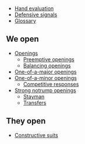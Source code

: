 * [Hand evaluation](evaluation/README.md)
* [Defensive signals](signal/README.md)
* [Glossary](GLOSSARY.md)

We open
-------
* [Openings](we-open/README.md)
	- [Preemptive openings](we-open/opening/preemptive/README.md)
	- [Balancing openings](we-open/opening/balancing/README.md)
* [One-of-a-major openings](we-open/major/README.md)
* [One-of-a-minor openings](we-open/minor/README.md)
	- [Competitive responses](we-open/minor/competitive-responses/README.md)
* [Strong notrump openings](we-open/notrump/README.md)
	- [Stayman](we-open/notrump/stayman/README.md)
	- [Transfers](we-open/notrump/transfer/README.md)

They open
---------
* [Constructive suits](they-open/constructive-suit/README.md)
